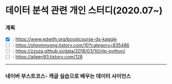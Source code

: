 # 데이터 분석 관련 개인 스터디(2020.07~)

### 계획
 - [x] : https://www.edwith.org/boostcourse-ds-kaggle <br>
 - [ ] : https://shinminyong.tistory.com/10?category=835486<br>
 - [ ] : https://zzsza.github.io/data/2018/03/10/nlp-python/<br>
 - [ ] : https://aileen93.tistory.com/128

--------------------
### 네이버 부스트코스- 캐글 실습으로 배우는 데이터 사이언스
